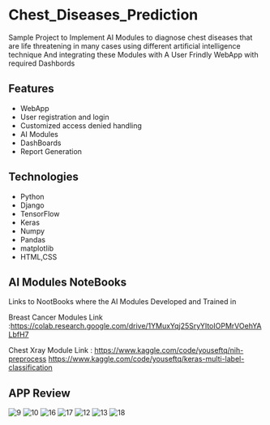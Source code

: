 # Chest_Diseases_Prediction
Sample Project to Implement AI Modules to diagnose chest diseases that are life threatening in many cases using different artificial intelligence technique
And integrating these Modules with A User Frindly WebApp with required Dashbords

## Features
* WebApp
* User registration and login
* Customized access denied handling
* AI Modules
* DashBoards
* Report Generation

## Technologies
* Python
* Django
* TensorFlow
* Keras
* Numpy
* Pandas
* matplotlib
* HTML,CSS

## AI Modules NoteBooks
Links to NootBooks where the AI Modules Developed and Trained in

Breast Cancer Modules Link :https://colab.research.google.com/drive/1YMuxYqj25SryYItoIOPMrVOehYALbfH7


Chest Xray Module Link : https://www.kaggle.com/code/youseftq/nih-preprocess
                         https://www.kaggle.com/code/youseftq/keras-multi-label-classification

## APP Review
![9](https://github.com/YousefTsh/Chest_Diseases_Prediction/assets/157696730/f042a2fa-da75-484c-9494-1e0d04b4cabf)
![10](https://github.com/YousefTsh/Chest_Diseases_Prediction/assets/157696730/05aa4b09-a150-4281-b77c-f17ed748a351)
![16](https://github.com/YousefTsh/Chest_Diseases_Prediction/assets/157696730/4bf8d444-6315-4b5d-9730-35dd17a5ed9f)
![17](https://github.com/YousefTsh/Chest_Diseases_Prediction/assets/157696730/e593b78f-0c74-4ff8-8745-0d0668288085)
![12](https://github.com/YousefTsh/Chest_Diseases_Prediction/assets/157696730/b682e343-7f6b-4ab6-9d88-c96e71fb4c89)
![13](https://github.com/YousefTsh/Chest_Diseases_Prediction/assets/157696730/99c33692-2bfe-4b51-a383-3e00b09779c1)
![18](https://github.com/YousefTsh/Chest_Diseases_Prediction/assets/157696730/1fb6675d-55d7-4060-a505-5b29a378e494)












 
